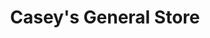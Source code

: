 ---
title: "Casey's General Store"
url: /lincoln/caseys-general-store-north-27th-street/
shop: convenience
---